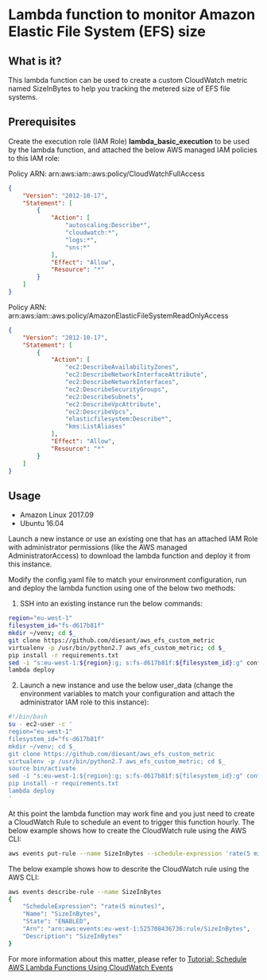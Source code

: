 # Lambda function to monitor Amazon Elastic File System (EFS) size

## What is it?

This lambda function can be used to create a custom CloudWatch metric named SizeInBytes to help you tracking the metered size of EFS file systems.

## Prerequisites

Create the execution role (IAM Role) **lambda_basic_execution** to be used by the lambda function, and attached the below AWS managed IAM policies to this IAM role:
 
Policy ARN: arn:aws:iam::aws:policy/CloudWatchFullAccess

```json
{
    "Version": "2012-10-17",
    "Statement": [
        {
            "Action": [
                "autoscaling:Describe*",
                "cloudwatch:*",
                "logs:*",
                "sns:*"
            ],
            "Effect": "Allow",
            "Resource": "*"
        }
    ]
}
```

Policy ARN: arn:aws:iam::aws:policy/AmazonElasticFileSystemReadOnlyAccess

```json
{
    "Version": "2012-10-17",
    "Statement": [
        {
            "Action": [
                "ec2:DescribeAvailabilityZones",
                "ec2:DescribeNetworkInterfaceAttribute",
                "ec2:DescribeNetworkInterfaces",
                "ec2:DescribeSecurityGroups",
                "ec2:DescribeSubnets",
                "ec2:DescribeVpcAttribute",
                "ec2:DescribeVpcs",
                "elasticfilesystem:Describe*",
                "kms:ListAliases"
            ],
            "Effect": "Allow",
            "Resource": "*"
        }
    ]
}
```

## Usage

- Amazon Linux 2017.09
- Ubuntu 16.04
 
Launch a new instance or use an existing one that has an attached IAM Role with administrator permissions (like the AWS managed AdministratorAccess) to download the lambda function and deploy it from this instance.
 
Modify the config.yaml file to match your environment configuration, run and deploy the lambda function using one of the below two methods:

1. SSH into an existing instance run the below commands:

```bash
region="eu-west-1"
filesystem_id="fs-d617b81f"
mkdir ~/venv; cd $_
git clone https://github.com/diesant/aws_efs_custom_metric
virtualenv -p /usr/bin/python2.7 aws_efs_custom_metric; cd $_
pip install -r requirements.txt
sed -i "s:eu-west-1:${region}:g; s:fs-d617b81f:${filesystem_id}:g" config.yaml
lambda deploy
```

2. Launch a new instance and use the below user_data (change the environment variables to match your configuration and attach the administrator IAM role to this instance):

```bash 
#!/bin/bash
su - ec2-user -c '
region="eu-west-1"
filesystem_id="fs-d617b81f"
mkdir ~/venv; cd $_
git clone https://github.com/diesant/aws_efs_custom_metric
virtualenv -p /usr/bin/python2.7 aws_efs_custom_metric; cd $_
source bin/activate
sed -i "s:eu-west-1:${region}:g; s:fs-d617b81f:${filesystem_id}:g" config.yaml
pip install -r requirements.txt
lambda deploy
'
```

At this point the lambda function may work fine and you just need to create a CloudWatch Rule to schedule an event to trigger this function hourly. The below example shows how to create the CloudWatch rule using the AWS CLI:


```bash 
aws events put-rule --name SizeInBytes --schedule-expression 'rate(5 minutes)'
```

The below example shows how to descrite the CloudWatch rule using the AWS CLI:

```bash
aws events describe-rule --name SizeInBytes
{
    "ScheduleExpression": "rate(5 minutes)",
    "Name": "SizeInBytes",
    "State": "ENABLED",
    "Arn": "arn:aws:events:eu-west-1:525708436736:rule/SizeInBytes",
    "Description": "SizeInBytes"
}
```

For more information about this matter, please refer to [Tutorial: Schedule AWS Lambda Functions Using CloudWatch Events](http://docs.aws.amazon.com/AmazonCloudWatch/latest/events/RunLambdaSchedule.html)